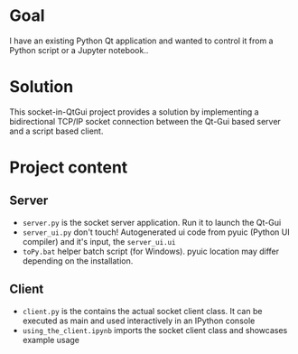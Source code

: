 # Goal
I have an existing Python Qt application and wanted to control it from a Python script or a Jupyter notebook.. 

# Solution
This socket-in-QtGui project provides a solution by implementing a bidirectional TCP/IP socket connection between the Qt-Gui based server and a script based client.

# Project content
## Server
- `server.py` is the socket server application. Run it to launch the Qt-Gui
- `server_ui.py` don't touch! Autogenerated ui code from pyuic (Python UI compiler) and it's input, the `server_ui.ui`
- `toPy.bat` helper batch script (for Windows). pyuic location may differ depending on the installation. 

## Client
- `client.py` is the contains the actual socket client class. It can be executed as main and used interactively in an IPython console
- `using_the_client.ipynb` imports the socket client class and showcases example usage
